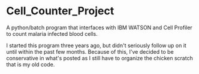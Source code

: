 # Cell_Counter_Project
A python/batch program that interfaces with IBM WATSON and Cell Profiler to count malaria infected blood cells.

I started this program three years ago, but didn't seriously follow up on it until within the past few months. Because of this, I've decided to be conservative in what's posted as I still have to organize the chicken scratch that is my old code.
